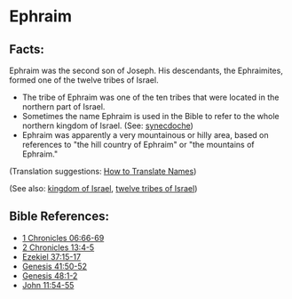 # Ephraim #

## Facts: ##

Ephraim was the second son of Joseph. His descendants, the Ephraimites, formed one of the twelve tribes of Israel.

* The tribe of Ephraim was one of the ten tribes that were located in the northern part of Israel.
* Sometimes the name Ephraim is used in the Bible to refer to the whole northern kingdom of Israel. (See: [synecdoche](en/ta-vol1/translate/man/figs-synecdoche))
* Ephraim was apparently a very mountainous or hilly area, based on references to "the hill country of Ephraim" or "the mountains of Ephraim."

(Translation suggestions: [How to Translate Names](en/ta-vol1/translate/man/translate-names))

(See also: [kingdom of Israel](../other/kingdomofisrael.md), [twelve tribes of Israel](../other/12tribesofisrael.md))

## Bible References: ##

* [1 Chronicles 06:66-69](en/tn/1ch/help/06/66)
* [2 Chronicles 13:4-5](en/tn/2ch/help/13/04)
* [Ezekiel 37:15-17](en/tn/ezk/help/37/15)
* [Genesis 41:50-52](en/tn/gen/help/41/50)
* [Genesis 48:1-2](en/tn/gen/help/48/01)
* [John 11:54-55](en/tn/jhn/help/11/54)